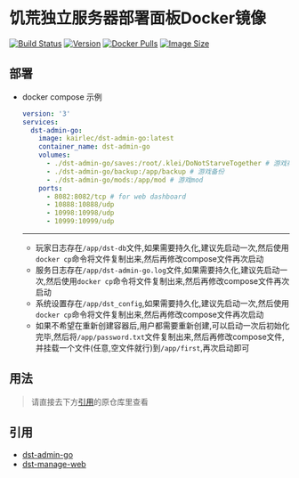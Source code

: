 # 饥荒独立服务器部署面板Docker镜像
[![Build Status](https://github.com/kairlec/dst-admin-go-docker/workflows/dst-admin-go/badge.svg)](https://github.com/kairlec/dst-admin-go-docker/actions)
[![Version](https://img.shields.io/docker/v/kairlec/dst-admin-go/latest)](https://github.com/hujinbo23/dst-admin-go)
[![Docker Pulls](https://img.shields.io/docker/pulls/kairlec/dst-admin-go)](https://hub.docker.com/r/kairlec/dst-admin-go/)
[![Image Size](https://img.shields.io/docker/image-size/kairlec/dst-admin-go/latest)](https://hub.docker.com/r/kairlec/dst-admin-go/)

## 部署
- docker compose 示例
    ```yaml
    version: '3'
    services:
      dst-admin-go:
        image: kairlec/dst-admin-go:latest
        container_name: dst-admin-go
        volumes:
          - ./dst-admin-go/saves:/root/.klei/DoNotStarveTogether # 游戏存档
          - ./dst-admin-go/backup:/app/backup # 游戏备份
          - ./dst-admin-go/mods:/app/mod # 游戏mod
        ports:
          - 8082:8082/tcp # for web dashboard
          - 10888:10888/udp
          - 10998:10998/udp
          - 10999:10999/udp
    ```
  ---
  - 玩家日志存在`/app/dst-db`文件,如果需要持久化,建议先启动一次,然后使用`docker cp`命令将文件复制出来,然后再修改compose文件再次启动
  - 服务日志存在`/app/dst-admin-go.log`文件,如果需要持久化,建议先启动一次,然后使用`docker cp`命令将文件复制出来,然后再修改compose文件再次启动
  - 系统设置存在`/app/dst_config`,如果需要持久化,建议先启动一次,然后使用`docker cp`命令将文件复制出来,然后再修改compose文件再次启动
  - 如果不希望在重新创建容器后,用户都需要重新创建,可以启动一次后初始化完毕,然后将`/app/password.txt`文件复制出来,然后再修改compose文件,并挂载一个文件(任意,空文件就行)到`/app/first`,再次启动即可

## 用法
> 请直接去下方[引用](#引用)的原仓库里查看


## 引用
- [dst-admin-go](https://github.com/hujinbo23/dst-admin-go)
- [dst-manage-web](https://github.com/hujinbo23/dst-manage-web)